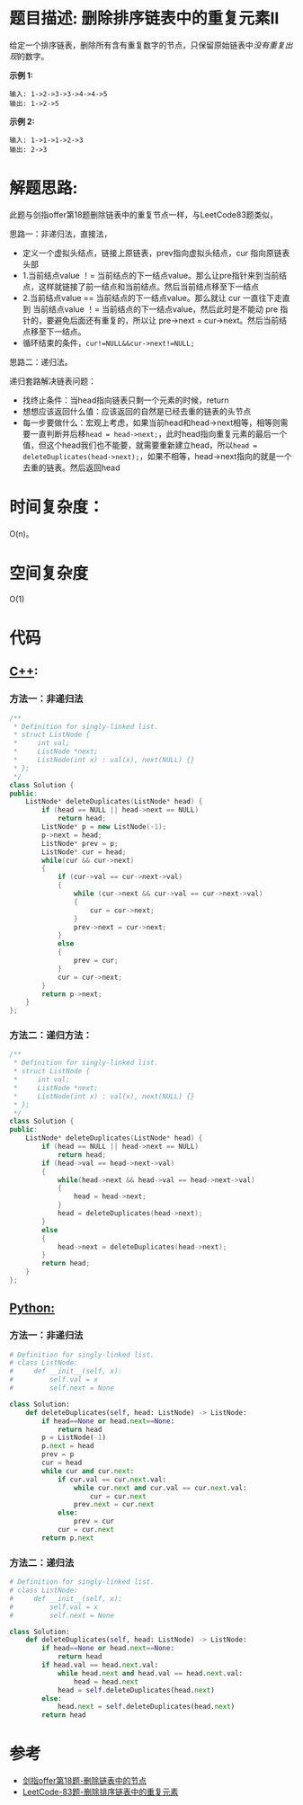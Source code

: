 # 题目描述:  删除排序链表中的重复元素II

给定一个排序链表，删除所有含有重复数字的节点，只保留原始链表中*没有重复出现*的数字。

**示例 1:**
```
输入: 1->2->3->3->4->4->5
输出: 1->2->5
```
**示例 2:**
```
输入: 1->1->1->2->3
输出: 2->3
```
  
# 解题思路:
此题与剑指offer第18题删除链表中的重复节点一样，与LeetCode83题类似，

思路一：非递归法，直接法，
  - 定义一个虚拟头结点，链接上原链表，prev指向虚拟头结点，cur 指向原链表头部
  - 1.当前结点value ！= 当前结点的下一结点value。那么让pre指针来到当前结点，这样就链接了前一结点和当前结点。然后当前结点移至下一结点
  - 2.当前结点value == 当前结点的下一结点value。那么就让 cur 一直往下走直到 当前结点value ！= 当前结点的下一结点value，然后此时是不能动 pre 指针的，要避免后面还有重复的，所以让 pre->next = cur->next。然后当前结点移至下一结点。
  - 循环结束的条件，``cur!=NULL&&cur->next!=NULL;``

思路二：递归法。

  递归套路解决链表问题：

   - 找终止条件：当head指向链表只剩一个元素的时候，return
   - 想想应该返回什么值：应该返回的自然是已经去重的链表的头节点
   - 每一步要做什么：宏观上考虑，如果当前head和head->next相等，相等则需要一直判断并后移``head = head->next;``，此时head指向重复元素的最后一个值，但这个head我们也不能要，就需要重新建立head，所以``head = deleteDuplicates(head->next);``，如果不相等，head->next指向的就是一个去重的链表。然后返回head
 
# 时间复杂度：
   O(n)。
# 空间复杂度
  O(1)
# 代码

## [C++](./Remove-Duplicates-From-Sorted-List-II.cpp):

###  方法一：非递归法
```c++
/**
 * Definition for singly-linked list.
 * struct ListNode {
 *     int val;
 *     ListNode *next;
 *     ListNode(int x) : val(x), next(NULL) {}
 * };
 */
class Solution {
public:
    ListNode* deleteDuplicates(ListNode* head) {
        if (head == NULL || head->next == NULL)
            return head;
        ListNode* p = new ListNode(-1);
        p->next = head;
        ListNode* prev = p;
        ListNode* cur = head;
        while(cur && cur->next)
        {
            if (cur->val == cur->next->val)
            {
                while (cur->next && cur->val == cur->next->val)
                {
                    cur = cur->next;
                }
                prev->next = cur->next;
            }
            else
            {
                prev = cur;
            }
            cur = cur->next;
        }
        return p->next;
    }
};
```
### 方法二：递归方法：
```c++
/**
 * Definition for singly-linked list.
 * struct ListNode {
 *     int val;
 *     ListNode *next;
 *     ListNode(int x) : val(x), next(NULL) {}
 * };
 */
class Solution {
public:
    ListNode* deleteDuplicates(ListNode* head) {
        if (head == NULL || head->next == NULL)
            return head;
        if (head->val == head->next->val)
        {
            while(head->next && head->val == head->next->val)
            {
                head = head->next;
            }
            head = deleteDuplicates(head->next);
        }
        else
        {
            head->next = deleteDuplicates(head->next);
        }
        return head;
    }
};
```
## [Python:](https://github.com/bryceustc/LeetCode_Note/blob/master/python/Remove-Duplicates-From-Sorted-List-II/Remove-Duplicates-From-Sorted-List-II.py)
###  方法一：非递归法
```python
# Definition for singly-linked list.
# class ListNode:
#     def __init__(self, x):
#         self.val = x
#         self.next = None

class Solution:
    def deleteDuplicates(self, head: ListNode) -> ListNode:
        if head==None or head.next==None:
            return head
        p = ListNode(-1)
        p.next = head
        prev = p
        cur = head
        while cur and cur.next:
            if cur.val == cur.next.val:
                while cur.next and cur.val == cur.next.val:
                    cur = cur.next
                prev.next = cur.next
            else:
                prev = cur
            cur = cur.next
        return p.next
```
### 方法二：递归法
```python
# Definition for singly-linked list.
# class ListNode:
#     def __init__(self, x):
#         self.val = x
#         self.next = None

class Solution:
    def deleteDuplicates(self, head: ListNode) -> ListNode:
        if head==None or head.next==None:
            return head
        if head.val == head.next.val:
            while head.next and head.val == head.next.val:
                head = head.next
            head = self.deleteDuplicates(head.next)
        else:
            head.next = self.deleteDuplicates(head.next)
        return head
```
# 参考
  - [剑指offer第18题-删除链表中的节点](https://github.com/bryceustc/CodingInterviews/blob/master/DeleteDuplicatedNode/README.md)
  - [LeetCode-83题-删除排序链表中的重复元素](https://github.com/bryceustc/LeetCode_Note/blob/master/cpp/Remove-Duplicates-From-Sorted-List/README.md)



